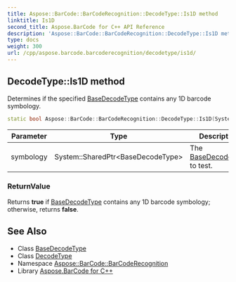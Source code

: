 ```yaml
---
title: Aspose::BarCode::BarCodeRecognition::DecodeType::Is1D method
linktitle: Is1D
second_title: Aspose.BarCode for C++ API Reference
description: 'Aspose::BarCode::BarCodeRecognition::DecodeType::Is1D method. Determines if the specified BaseDecodeType contains any 1D barcode symbology in C++.'
type: docs
weight: 300
url: /cpp/aspose.barcode.barcoderecognition/decodetype/is1d/
---
```

## DecodeType::Is1D method


Determines if the specified [BaseDecodeType](../../basedecodetype/) contains any 1D barcode symbology.

```cpp
static bool Aspose::BarCode::BarCodeRecognition::DecodeType::Is1D(System::SharedPtr<BaseDecodeType> symbology)
```


| Parameter | Type | Description |
| --- | --- | --- |
| symbology | System::SharedPtr\<BaseDecodeType\> | The [BaseDecodeType](../../basedecodetype/) to test. |

### ReturnValue

Returns **true** if [BaseDecodeType](../../basedecodetype/) contains any 1D barcode symbology; otherwise, returns **false**.

## See Also

* Class [BaseDecodeType](../../basedecodetype/)
* Class [DecodeType](../)
* Namespace [Aspose::BarCode::BarCodeRecognition](../../)
* Library [Aspose.BarCode for C++](../../../)
